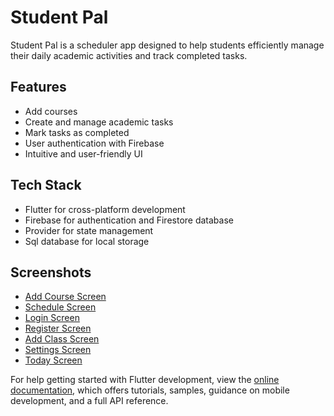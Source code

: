 # Student Pal

Student Pal is a scheduler app designed to help students efficiently manage their daily academic activities and track
completed tasks.

## Features
- Add courses
- Create and manage academic tasks
- Mark tasks as completed
- User authentication with Firebase
- Intuitive and user-friendly UI

## Tech Stack

- Flutter for cross-platform development
- Firebase for authentication and Firestore database
- Provider for state management
- Sql database for local storage 

## Screenshots

- [Add Course Screen](https://drive.google.com/file/d/1KqFHXw51xwXTNsnN8-5zC-9R2WP8BcCd/view?usp=drive_link)
- [Schedule Screen](https://drive.google.com/file/d/1Zp-i6m6JjnyOF7shNtromnOff2VM-Xds/view?usp=drive_link)
- [Login Screen](https://drive.google.com/file/d/11TO5PukWl-7mQUbDrLX-9hE4jxgaELgK/view?usp=sharing)
- [Register Screen](https://drive.google.com/file/d/1b1klSmwIpOa6_hwkopiscqWOtTmqQivP/view?usp=sharing)
- [Add Class Screen](https://drive.google.com/file/d/1oZjqSD1c2_iw3FVOHfLqe7Zww0RrYLNe/view?usp=sharing)
- [Settings Screen](https://drive.google.com/file/d/1uoDHK_3-HyEwe33JvDjm6gzuNMHb5KMj/view?usp=sharing)
- [Today Screen](https://drive.google.com/file/d/1GXpgTihz7zyRXQclSnK2yicpWm7D7LfV/view?usp=drive_link)

For help getting started with Flutter development, view the
[online documentation](https://docs.flutter.dev/), which offers tutorials,
samples, guidance on mobile development, and a full API reference.
